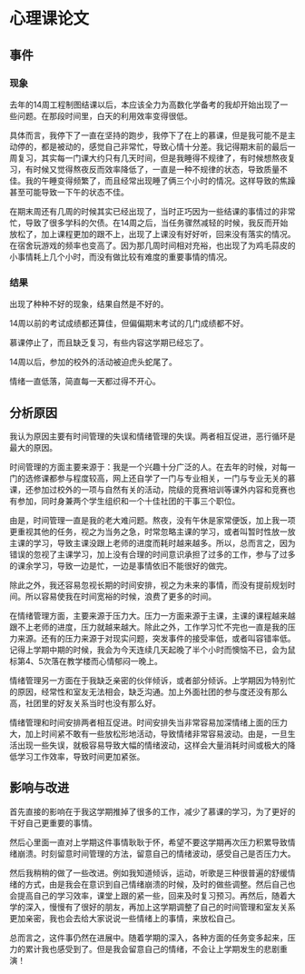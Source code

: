 # 心理课论文

## 事件

### 现象

去年的14周工程制图结课以后，本应该全力为高数化学备考的我却开始出现了一些问题。在那段时间里，白天的利用效率变得很低。

具体而言，我停下了一直在坚持的跑步，我停下了在上的慕课，但是我可能不是主动停的，都是被动的，感觉自己非常忙，导致心情十分差。我记得期末前的最后一周复习，其实每一门课大约只有几天时间，但是我睡得不规律了，有时候想熬夜复习，有时候又觉得熬夜反而效率降低了，一直是一种不规律的状态，导致质量不佳。我的午睡变得频繁了，而且经常出现睡了俩三个小时的情况。这样导致的焦躁甚至可能导致一下午的状态不佳。

在期末周还有几周的时候其实已经出现了，当时正巧因为一些结课的事情过的非常忙，导致了很多学科的欠债。在14周之后，当任务骤然减轻的时候，我反而开始放松了，加上课程更加的跟不上，出现了上课没有好好听，回来没有落实的情况。在宿舍玩游戏的频率也变高了。因为那几周时间相对充裕，也出现了为鸡毛蒜皮的小事情耗上几个小时，而没有做比较有难度的重要事情的情况。

### 结果

出现了种种不好的现象，结果自然是不好的。

14周以前的考试成绩都还算佳，但偏偏期末考试的几门成绩都不好。

慕课停止了，而且缺乏复习，有些内容这学期已经忘了。

14周以后，参加的校外的活动被迫虎头蛇尾了。

情绪一直低落，简直每一天都过得不开心。

## 分析原因

我认为原因主要有时间管理的失误和情绪管理的失误。两者相互促进，恶行循环是最大的原因。

时间管理的方面主要来源于：我是一个兴趣十分广泛的人。在去年的时候，对每一门的选修课都参与程度较高，网上还自学了一门与专业相关，一门与专业无关的慕课，还参加过校外的一项与自然有关的活动，院级的竞赛培训等课外内容和竞赛也有参加，同时身兼两个学生组织和一个十佳社团的干事三个职位。

由是，时间管理一直是我的老大难问题。熬夜，没有午休是家常便饭，加上我一项更重视其他的任务，视之为当务之急，时常忽略主课的学习，或者叫暂时性放一放主课的学习，导致主课没跟上老师的进度而耗时越来越多。所以，总而言之，因为错误的忽视了主课学习，加上没有合理的时间意识承担了过多的工作，参与了过多的课余学习，导致一边是忙，一边是事情依旧不能很好的做完。

除此之外，我还容易忽视长期的时间安排，视之为未来的事情，而没有提前规划时间。所以容易使我在时间宽裕的时候，浪费了更多的时间。

在情绪管理方面，主要来源于压力大。压力一方面来源于主课，主课的课程越来越跟不上老师的进度，压力就越来越大。除此之外，工作学习忙不完也一直是我的压力来源。还有的压力来源于对现实问题，突发事件的接受率低，或者叫容错率低。记得上学期中期的时候，我会为今天连续几天起晚了半个小时而懊恼不已，会为鼠标第4、5次落在教学楼而心情郁闷一晚上。

情绪管理另一方面在于我缺乏亲密的伙伴倾诉，或者部分倾诉。上学期因为特别忙的原因，经常性和室友无法相会，缺乏沟通。加上外面社团的参与度还没有那么高，社团里的好友关系当时也没有那么好。

情绪管理和时间安排两者相互促进。时间安排失当非常容易加深情绪上面的压力大，加上时间紧不敢有一些放松形地活动，导致情绪非常容易波动。由是，一旦生活出现一些失误，就极容易导致大幅的情绪波动，这样会大量消耗时间或极大的降低学习工作效率，导致时间更加紧张。

## 影响与改进

首先直接的影响在于我这学期推掉了很多的工作，减少了慕课的学习，为了更好的干好自己更重要的事情。

然后心里面一直对上学期这件事情耿耿于怀，希望不要这学期再次压力积累导致情绪崩溃。时刻留意时间管理的方法，留意自己的情绪波动，感受自己是否压力大。

然后我稍稍的做了一些改进。例如我知道倾诉，运动，听歌是三种很普遍的舒缓情绪的方式，由是我会在意识到自己情绪崩溃的时候，及时的做些调整。然后自己也会提高自己的学习效率，课堂上跟的紧一些，回来及时复习预习。再然后，随着大学的深入，慢慢有了很好的朋友，再加上这学期调整了自己的时间管理和室友关系更加亲密，我也会去给大家说说一些情绪上的事情，来放松自己。

总而言之，这件事仍然在进展中。随着学期的深入，各种方面的任务变多起来，压力的累计我也感受到了。但是我会留意自己的情绪，不会让上学期发生的悲剧重演！
